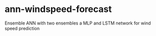 # ann-windspeed-forecast
Ensemble ANN with two ensembles a MLP and LSTM network for wind speed prediction
